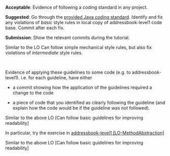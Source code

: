 <div id="followStandard_introduction">

<include src="../../book/codeQuality/followStandard/introduction/q-essay-explain.md" />

</div>


<div id="followStandard_basic">

**Acceptable**: Evidence of following a coding standard in any project.

**Suggested**: Go through the [provided Java coding standard]({{java_coding_standard}}). Identify and fix any violations of _basic_ style rules in local copy of addressbook-level1 code base. Commit after each fix.

**Submission**: Show the relevant commits during the tutorial.

</div>


<div id="followStandard_intermediate">

Similar to the LO <trigger trigger="click" for="modal:evidenceCodeQuality-followStandardBasic">Can follow simple mechanical style rules</trigger>, but also fix violations of _intermediate_ style rules.

<modal large title="Evidence for LO: Can follow simple mechanical style rules" id="modal:evidenceCodeQuality-followStandardBasic">
  <include src="codeQuality.md#followStandard_basic"/>
</modal>

</div>


<div id="maximiseReadability_basic">
  <div id="common-evidence">

Evidence of applying these guidelines to some code (e.g. to addressbook-level1). i.e. for each guideline, have either 
* a commit showing how the application of the guidelines required a change to the code
* a piece of code that you identified as clearly following the guideline (and explain how the code would be if the guideline was not followed).

  </div>
</div>


<div id="maximiseReadability_intermediate">

Similar to the above LO [Can follow basic guidelines for improving readability]

In particular, try the exercise in [addressbook-level1 [LO-MethodAbstraction]]({{module_org}}/addressbook-level1/blob/master/docs/LearningOutcomes.adoc#abstract-methods-well-code-lo-methodabstraction-code)

</div>


<div id="maximiseReadability_advanced">

Similar to the above LO [Can follow basic guidelines for improving readability]

</div>